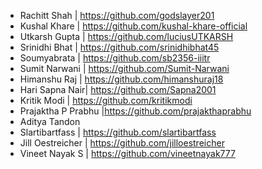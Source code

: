 - Rachitt Shah | https://github.com/godslayer201
- Kushal Khare | https://github.com/kushal-khare-official
- Utkarsh Gupta | https://github.com/luciusUTKARSH
- Srinidhi Bhat | https://github.com/srinidhibhat45
- Soumyabrata | https://github.com/sb2356-iiitr
- Sumit Narwani | https://github.com/Sumit-Narwani
- Himanshu Raj | https://github.com/himanshuraj18
- Hari Sapna Nair| https://github.com/Sapna2001
- Kritik Modi | https://github.com/kritikmodi
- Prajaktha P Prabhu |https://github.com/prajakthaprabhu
- Aditya Tandon
- Slartibartfass | https://github.com/slartibartfass
- Jill Oestreicher | https://github.com/jilloestreicher
- Vineet Nayak S | https://github.com/vineetnayak777
